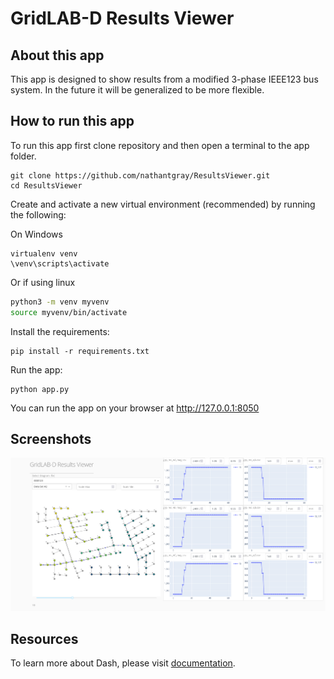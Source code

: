 # GridLAB-D Results Viewer

## About this app

This app is designed to show results from a modified 3-phase IEEE123 bus system. 
In the future it will be generalized to be more flexible. 

## How to run this app

To run this app first clone repository and then open a terminal to the app folder.

```
git clone https://github.com/nathantgray/ResultsViewer.git
cd ResultsViewer
```

Create and activate a new virtual environment (recommended) by running
the following:

On Windows

```
virtualenv venv 
\venv\scripts\activate
```

Or if using linux

```bash
python3 -m venv myvenv
source myvenv/bin/activate
```

Install the requirements:

```
pip install -r requirements.txt
```
Run the app:

```
python app.py
```
You can run the app on your browser at http://127.0.0.1:8050


## Screenshots

![demo.png](demo.png)

## Resources

To learn more about Dash, please visit [documentation](https://plot.ly/dash).
